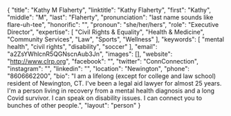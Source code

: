 {
  "title": "Kathy M Flaherty",
  "linktitle": "Kathy Flaherty",
  "first": "Kathy",
  "middle": "M",
  "last": "Flaherty",
  "pronunciation": "last name sounds like flare-uh-tee",
  "honorific": "",
  "pronoun": "she/her/hers",
  "role": "Executive Director",
  "expertise": [
    "Civil Rights & Equality",
    "Health & Medicine",
    "Community Services",
    "Law",
    "Sports",
    "Wellness"
  ],
  "keywords": [
    "mental health",
    "civil rights",
    "disability",
    "soccer"
  ],
  "email": "a2ZsYWhlcnR5QGNscnAub3Jn",
  "images": [],
  "website": "http://www.clrp.org",
  "facebook": "",
  "twitter": "ConnConnection",
  "instagram": "",
  "linkedin": "",
  "location": "Newington",
  "phone": "8606662200",
  "bio": "I am a lifelong (except for college and law school) resident of Newington, CT. I've been a legal aid lawyer for almost 25 years. I'm a person living in recovery from a mental health diagnosis and a long Covid survivor. I can speak on disability issues. I can connect you to bunches of other people.",
  "layout": "person"
}

